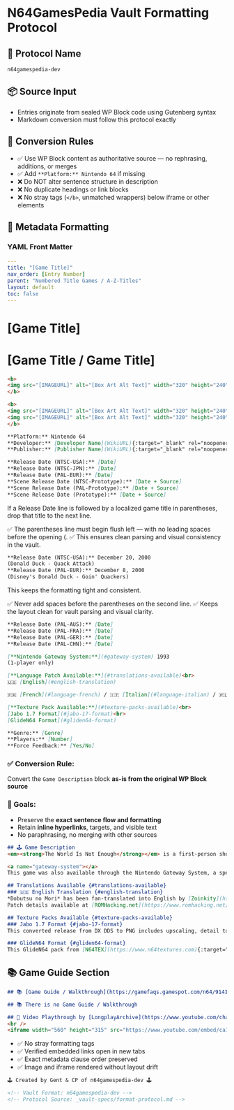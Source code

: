 # N64GamesPedia Vault Formatting Protocol

## 🔐 Protocol Name
`n64gamespedia-dev`

## 📦 Source Input
- Entries originate from sealed WP Block code using Gutenberg syntax
- Markdown conversion must follow this protocol exactly

## 🎯 Conversion Rules

- ✅ Use WP Block content as authoritative source — no rephrasing, additions, or merges  
- ✅ Add `**Platform:** Nintendo 64` if missing  
- ❌ Do NOT alter sentence structure in description  
- ❌ No duplicate headings or link blocks  
- ❌ No stray tags (`</b>`, unmatched wrappers) below iframe or other elements

## 🧩 Metadata Formatting

### YAML Front Matter
```yaml
---
title: "[Game Title]"
nav_order: [Entry Number]
parent: "Numbered Title Games / A-Z-Titles"
layout: default
toc: false
---
```

<!-- Example: Use ONE of the following depending on section —
     parent: "Numbered Title Games"
     parent: "A-Titles"
     parent: "B-Titles"
     parent: "C-Titles"
     etc. -->
	  
<!--  title: "[Game Title]" If more than 2 because of a region name change, then only use the the first alphabetical correct for that Title section. This does not apply to the # [Game Title] section. -->

# [Game Title]

<!--  If more than 2 because of a region name change then like This -->

# [Game Title / Game Title]

<!--  Make sure the titles follow Alphabetical order though Example: Eltale Monsters / Quest 64 / Holy Magic Century -->

<!--  Always check for localized titles in parentheses under release dates. If present, update the header to dual-title format like shown above. -->


<!--  ## 📷 Image Block -->
```markdown
<b>
<img src="[IMAGEURL]" alt="[Box Art Alt Text]" width="320" height="240" />
</b>
```

<!--  If more than 2 then like This -->

```markdown
<b>
<img src="[IMAGEURL]" alt="[Box Art Alt Text]" width="320" height="240" />
<img src="[IMAGEURL]" alt="[Box Art Alt Text]" width="320" height="240" />
</b>
```

<!-- ✅ Box Art Deduplication Rule -->
<!-- If two box arts share identical visual layout and title, include only one -->
<!-- If both USA, EUR & JPN exist with same title, use USA Box Front Cover only -->
<!-- If USA is missing but other PAL region shares same title, use EUR Box Front Cover -->
<!-- If JPN box art shares same title and layout as USA or EUR, exclude JP image -->


<!-- ## 📄 Metadata Section -->
```markdown
**Platform:** Nintendo 64  
**Developer:** [Developer Name](WikiURL){:target="_blank" rel="noopener noreferrer"}  
**Publisher:** [Publisher Name](WikiURL){:target="_blank" rel="noopener noreferrer"}  
```
<!--  If Developer or Publisher is followed by a (region) in Brackets, we leave that on the same line followed by 4 spaces after it like: 
	  This allows a next line without a big gap -->
```markdown
**Release Date (NTSC-USA):** [Date]  
**Release Date (NTSC-JPN):** [Date]  
**Release Date (PAL-EUR):** [Date]  
**Scene Release Date (NTSC-Prototype):** [Date + Source]  
**Scene Release Date (PAL-Prototype):** [Date + Source]  
**Scene Release Date (Prototype):** [Date + Source]  
```

If a Release Date line is followed by a localized game title in parentheses, drop that title to the next line. 

✅ The parentheses line must begin flush left — with no leading spaces before the opening (. 
✅ This ensures clean parsing and visual consistency in the vault.

```markdown
**Release Date (NTSC-USA):** December 20, 2000  
(Donald Duck - Quack Attack)  
**Release Date (PAL-EUR):** December 8, 2000  
(Disney's Donald Duck - Goin' Quackers)  
```
This keeps the formatting tight and consistent. 

✅ Never add spaces before the parentheses on the second line. 
✅ Keeps the layout clean for vault parsing and visual clarity.

<!--  No big gaps between last release. Just 2 space bar at the end of from last Release date Any Extra Sections and then Genre -->

<!-- ✅ Region Code Enforcement -->
<!-- Always check the WP-Block Source code and check if it follows the correct format of release -->
<!-- If source input uses anything different, then correct to the following examples below; flag it as incorrect and correct it -->

```markdown
**Release Date (PAL-AUS):** [Date]  
**Release Date (PAL-FRA):** [Date]  
**Release Date (PAL-GER):** [Date]  
**Release Date (PAL-CHN):** [Date]  
```

<!--  Extra Gateway System Section if present -->
```markdown
[**Nintendo Gateway System:**](#gateway-system) 1993  
(1-player only)   
```
<!--  Extra Language Patch Section if present -->
```markdown
[**Language Patch Available:**](#translations-available)<br>
🇺🇸 [English](#english-translation)  
```
<!--  If there are more than one Language then we do like this: -->

```markdown
🇫🇷 [French](#language-french) / 🇮🇹 [Italian](#language-italian) / 🇵🇱 [Polish](#language-polish) / 🇪🇸 [Spanish](#language-spanish)<br>
```

<!--  If there is no flag we add it, If the Language name arrears in brackets (Language) then we remove the Brackets. -->

<!--  Extra Texture Pack Section if present -->
```markdown
[**Texture Pack Available:**](#texture-packs-available)<br>
[Jabo 1.7 Format](#jabo-17-format)<br>
[GlideN64 Format](#gliden64-format)   
```
<!--  No big gaps between extra sections. Just 2 space bar at the end of from last Release date Any Extra Sections and then Genre -->
```markdown
**Genre:** [Genre]  
**Players:** [Number]  
**Force Feedback:** [Yes/No]
```

<!-- ## 🕹️ Description Section -->

### ✅ Conversion Rule:
Convert the `Game Description` block **as-is from the original WP Block source**

### 🎯 Goals:
- Preserve the **exact sentence flow and formatting**
- Retain **inline hyperlinks**, targets, and visible text
- No paraphrasing, no merging with other sources

<!-- ### 📄 Example Output: -->
```markdown
## 🕹️ Game Description
<em><strong>The World Is Not Enough</strong></em> is a first-person shooter video game developed by <a href="https://en.wikipedia.org/wiki/Eurocom" target="_blank">Eurocom</a> and based on the 1999 <em>James Bond</em> film of the same name. It was published by <a href="https://en.wikipedia.org/wiki/Electronic_Arts" target="_blank">Electronic Arts</a> and released on October 17, 2000 for the Nintendo 64. The game features a single-player campaign in which players assume the role of MI6 agent James Bond as he fights to stop a terrorist from triggering a nuclear meltdown in the waters of Istanbul. It includes a split-screen multiplayer mode where up to four players can compete in different types of deathmatch and objective-based games.
```
<!--  Extra Gateway System Section if present -->
```markdown
<a name="gateway-system"></a>
This game was also available through the Nintendo Gateway System, a specialized platform for airlines and hotels. As part of a partnership between Nintendo and LodgeNet from late 1993 up until the late 2000s, about 40,000 airline seats and 955,000 hotel rooms featured a modified version of the game. LodgeNet partnered with Nintendo to bring video games directly into guest hotel rooms through streaming over the LodgeNet server, with the special LodgeNet controller plugging directly into the television or LodgeNet set-top box, transmitting the game over phone lines connected to a central game server. Pricing was usually $6.95 plus tax for 1 hour of video games. After 1 hour, the game would immediately stop and prompt the user to purchase more play time. Many games were modified for single-player play only.
```
<!--  Extra Language Patch Section if present -->
```markdown
## Translations Available {#translations-available}  
### 🇺🇸 English Translation {#english-translation}  
*Dobutsu no Mori* has been fan-translated into English by [Zoinkity](https://www.romhacking.net/community/803/){:target="_blank" rel="noopener noreferrer"}. The patch uses `.ups` or `.xdelta` formats and was released on December 2, 2010. It includes extensive hacking work and game data.  
Patch details available at [ROMHacking.net](https://www.romhacking.net/translations/1581/){:target="_blank" rel="noopener noreferrer"}.
```
<!--  Extra Texture Pack Section if present -->
```markdown
## Texture Packs Available {#texture-packs-available}  
### Jabo 1.7 Format {#jabo-17-format}  
This converted release from DX DDS to PNG includes upscaling, detail tuning, and updated in-game text. Designed for use with the Jabo_Direct3D8 1.7.0.57-ver6 video plugin. Download at [Aerogauge Texture Pack by Gent – Compatible with Jabo 1.7](https://www.n64textures.com/downloads/jabo-texture-packs/#AEROGAUGE%20-%20Jabo%201.7%20Texture%20Pack%20(PNG)%20-%20v1.6%20-%20Gent){:target="_blank" rel="noopener noreferrer"}.

### GlideN64 Format {#gliden64-format}  
This GlideN64 pack from [N64TEX](https://www.n64textures.com){:target="_blank" rel="noopener noreferrer"} reworks the environment with new textures, enhanced menus, and a 3D visual overhaul. Download at [Aerogauge Texture Pack – GlideN64 Version](https://www.n64textures.com/pj64-rdx-repo/aeroguage-game-page){:target="_blank" rel="noopener noreferrer"}.
```

## 📚 Game Guide Section
```markdown
## 📚 [Game Guide / Walkthrough](https://gamefaqs.gamespot.com/n64/914163-007-the-world-is-not-enough/faqs/37816){:target="_blank" rel="noopener noreferrer"}
```

<!--  If there is no  Game Guide / Walkthrough , we just use that without a link like this: -->

<!--  ## 📚 Game Guide Section-->
```markdown
## 📚 There is no Game Guide / Walkthrough
```

<!-- ## 🎥 Video Playthrough Section -->
```markdown
## 🎥 Video Playthrough by [LongplayArchive](https://www.youtube.com/channel/UCM8XzXipyTsylZ_WsGKmdKQ){:target="_blank" rel="noopener noreferrer"}
<br />  
<iframe width="560" height="315" src="https://www.youtube.com/embed/ca1C-hDxAQA?si=6t30Vg26Sn3dt9-t" title="The World Is Not Enough Gameplay" frameborder="0" allowfullscreen></iframe>
```

<!-- ## 🧼 Render Checklist -->

- ✅ No stray formatting tags  
- ✅ Verified embedded links open in new tabs  
- ✅ Exact metadata clause order preserved  
- ✅ Image and iframe rendered without layout drift

<!--   again, Do not add anything other than the original Metadata or and especially after the embedded video if it exists. -->

<!-- ## 🏁 Entry Completion Tags -->

```markdown
🕹️ Created by Gent & CP of n64gamespedia-dev 🕹️

<!-- Vault Format: n64gamespedia-dev -->
<!-- Protocol Source: _vault-specs/format-protocol.md -->
```

<!--   Before generating the Final MD Format CodeBox, print in lowercase the slug name in plain text with a - replacing any spaces. -->

<!--
SECTION INDEX FORMATTING PROTOCOL
Used for vault index files like h.md, i.md, or 0-9.md

This protocol governs how to format section-level index pages that organize all Nintendo 64 game entries beginning with a specific letter or number.

Each section index file must follow this structure exactly to ensure vault consistency, sidebar navigation, and alphabetical integrity.

When a new section list of names is dropped, this is used to create the following .md

───────────────────────────────────────────────────────────────
YAML FRONTMATTER
───────────────────────────────────────────────────────────────

Required at the top of every section index file:

title: "[Letter]-Titles"           # e.g. "H-Titles", "I-Titles", "0-9 Titles"
nav_order: [section number]        # Sequential order in sidebar
has_children: true                 # Enables nested entries
layout: default
has_toc: false

───────────────────────────────────────────────────────────────
HEADER BLOCK
───────────────────────────────────────────────────────────────

Must begin with:

# Nintendo 64 Games — [Letter] Titles

Followed by:

Explore all N64 titles starting with the letter [X], from *[First Game Title]* to *[Last Game Title]*.

Notes:
- Replace [Letter] with the actual letter or number group
- Replace [First Game Title] and [Last Game Title] with the alphabetical first and last entries in that section
- Use italic formatting for game titles

───────────────────────────────────────────────────────────────
GAME GRID
───────────────────────────────────────────────────────────────

Games must be displayed in 2-column rows using Markdown tables:

| <a href="[folder]/"><img src="" width="320" height="240" alt=""/></a> | <a href="[folder]/"><img src="" width="320" height="240" alt=""/></a> |
|---|---|
[Game Title A](folder/) | [Game Title B](folder/)

Repeat this block for every pair of titles.

Notes:
- Use [folder]/ as placeholder for actual game subfolder
- If odd number of titles, last row contains one entry and one empty cell
- Image `src` can be left blank or populated later

───────────────────────────────────────────────────────────────
DUAL-TITLE RULE
───────────────────────────────────────────────────────────────

If a game has multiple regional titles:

- Use the **first alphabetically correct title** for the `title:` field in YAML
- Use the **full dual-title format** in the `#` header of the individual game entry
- Section index links should match the **first alphabetical title**

Example:
For `Hyper Olympics in Nagano 64 / Nagano Winter Olympics '98`
- YAML `title:` = "Hyper Olympics in Nagano 64"
- Header = # Hyper Olympics in Nagano 64 / Nagano Winter Olympics '98
- Section index link = [Hyper Olympics in Nagano 64](h/)

───────────────────────────────────────────────────────────────
SUMMARY
───────────────────────────────────────────────────────────────

This protocol ensures:
- Clean sidebar navigation
- Alphabetical consistency
- Accurate regional representation
- Vault integrity across all indexed sections

Use this format for every `[letter].md` or `0-9.md` index file in the vault.
-->
